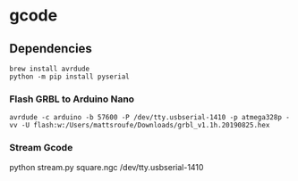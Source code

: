 # gcode

## Dependencies
```
brew install avrdude
python -m pip install pyserial
```

### Flash GRBL to Arduino Nano
```
avrdude -c arduino -b 57600 -P /dev/tty.usbserial-1410 -p atmega328p -vv -U flash:w:/Users/mattsroufe/Downloads/grbl_v1.1h.20190825.hex
```

### Stream Gcode
python stream.py square.ngc /dev/tty.usbserial-1410

